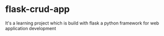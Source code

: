 # flask-crud-app
It's a learning project which is build with flask a python framework for web application development
